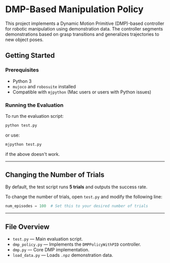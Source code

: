 # DMP-Based Manipulation Policy

This project implements a Dynamic Motion Primitive (DMP)-based controller for robotic manipulation using demonstration data. The controller segments demonstrations based on grasp transitions and generalizes trajectories to new object poses.

## Getting Started

### Prerequisites

- Python 3
- `mujoco` and `robosuite` installed
- Compatible with `mjpython` (Mac users or users with Python issues)

### Running the Evaluation

To run the evaluation script:

```bash
python test.py
```

or use:

```bash
mjpython test.py
```

if the above doesn't work.

---

## Changing the Number of Trials

By default, the test script runs **5 trials** and outputs the success rate.

To change the number of trials, open `test.py` and modify the following line:

```python
num_episodes = 100  # Set this to your desired number of trials
```

---

## File Overview

- `test.py` — Main evaluation script.  
- `dmp_policy.py` — Implements the `DMPPolicyWithPID` controller.  
- `dmp.py` — Core DMP implementation.  
- `load_data.py` — Loads `.npz` demonstration data.
